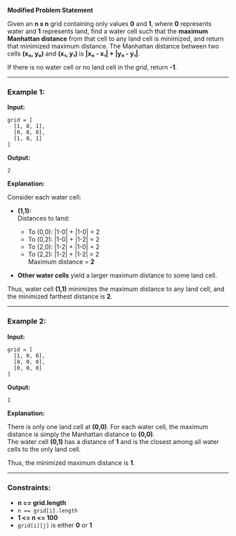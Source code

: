 **Modified Problem Statement**

Given an **n x n** grid containing only values **0** and **1**, where **0** represents water and **1** represents land, find a water cell such that the **maximum Manhattan distance** from that cell to any land cell is minimized, and return that minimized maximum distance. The Manhattan distance between two cells **(x₀, y₀)** and **(x₁, y₁)** is **|x₀ - x₁| + |y₀ - y₁|**.

If there is no water cell or no land cell in the grid, return **-1**.

---
### **Example 1:**

**Input:**

```
grid = [
  [1, 0, 1],
  [0, 0, 0],
  [1, 0, 1]
]
```

**Output:**

```
2
```

**Explanation:**

Consider each water cell:

- **(1,1):**  
    Distances to land:
    
    - To (0,0): |1-0| + |1-0| = 2
    - To (0,2): |1-0| + |1-2| = 2
    - To (2,0): |1-2| + |1-0| = 2
    - To (2,2): |1-2| + |1-2| = 2  
        Maximum distance = **2**
- **Other water cells** yield a larger maximum distance to some land cell.
    

Thus, water cell **(1,1)** minimizes the maximum distance to any land cell, and the minimized farthest distance is **2**.

---

### **Example 2:**

**Input:**

```
grid = [
  [1, 0, 0],
  [0, 0, 0],
  [0, 0, 0]
]
```

**Output:**

```
1
```

**Explanation:**

There is only one land cell at **(0,0)**. For each water cell, the maximum distance is simply the Manhattan distance to **(0,0)**.  
The water cell **(0,1)** has a distance of **1** and is the closest among all water cells to the only land cell.

Thus, the minimized maximum distance is **1**.

---

### **Constraints:**

- **n == grid.length**
- `n == grid[i].length`
- **1 <= n <= 100**
- `grid[i][j]` is either **0** or **1**
